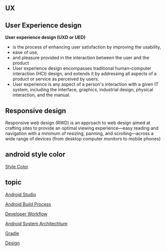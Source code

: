 UX
--
User Experience design
--
**User experience design (UXD or UED)**
- is the process of enhancing user satisfaction by improving the usability,
- ease of use, 
- and pleasure provided in the interaction between the user and the product
- User experience design encompasses traditional human–computer interaction (HCI) design, and extends it by addressing all aspects of a product or service as perceived by users.
-  User experience is any aspect of a person's interaction with a given IT system, including the interface, graphics, industrial design, physical interaction, and the manual.


Responsive design
--
Responsive web design (RWD) is an approach to web design aimed at crafting sites to provide an optimal viewing experience—easy reading and navigation with a minimum of resizing, panning, and scrolling—across a wide range of devices (from desktop computer monitors to mobile phones)

android style color
--
[Style Color](http://www.google.com/design/spec/style/color.html#)

topic
--
[Android Studio](AndroidStudio.md)

[Android Build Process](buildprocess.md)

[Developer Workflow](DeveloperWorkflow.md)

[Android System Architechture](androidSystemArchitechture.md)

[Gradle](Gradle.md)

[Design](design.md)
